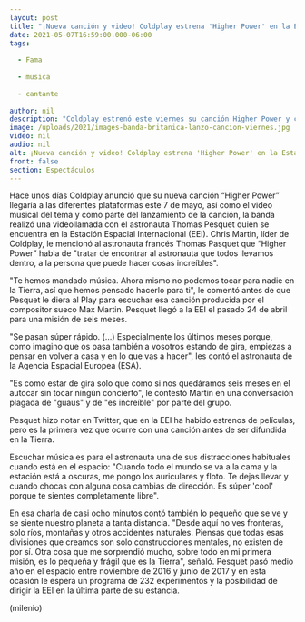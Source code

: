 ```yaml
---
layout: post
title: "¡Nueva canción y video! Coldplay estrena 'Higher Power' en la Estación Espacial Internacional"
date: 2021-05-07T16:59:00.000-06:00
tags:
  
  - Fama
  
  - musica
  
  - cantante
  
author: nil
description: "Coldplay estrenó este viernes su canción Higher Power y como parte del lanzamiento, la banda habló con el astronauta Thomas Pesquet. "
image: /uploads/2021/images-banda-britanica-lanzo-cancion-viernes.jpg
video: nil
audio: nil
alt: ¡Nueva canción y video! Coldplay estrena 'Higher Power' en la Estación Espacial Internacional
front: false
section: Espectáculos
---
```


Hace unos días Coldplay anunció que su nueva canción “Higher Power” llegaría a las diferentes plataformas este 7 de mayo, así como el video musical del tema y como parte del lanzamiento de la canción, la banda realizó una videollamada con el astronauta Thomas Pesquet quien se encuentra en la Estación Espacial Internacional (EEI).  Chris Martin, líder de Coldplay, le mencionó al astronauta francés Thomas Pasquet que “Higher Power” habla de "tratar de encontrar al astronauta que todos llevamos dentro, a la persona que puede hacer cosas increíbles". 

"Te hemos mandado música. Ahora mismo no podemos tocar para nadie en la Tierra, así que hemos pensado hacerlo para ti", le comentó antes de que Pesquet le diera al Play para escuchar esa canción producida por el compositor sueco Max Martin. Pesquet llegó a la EEI el pasado 24 de abril para una misión de seis meses.

"Se pasan súper rápido. (...) Especialmente los últimos meses porque, como imagino que os pasa también a vosotros estando de gira, empiezas a pensar en volver a casa y en lo que vas a hacer", les contó el astronauta de la Agencia Espacial Europea (ESA). 

"Es como estar de gira solo que como si nos quedáramos seis meses en el autocar sin tocar ningún concierto", le contestó Martin en una conversación plagada de "guaus" y de "es increíble" por parte del grupo. 

Pesquet hizo notar en Twitter, que en la EEI ha habido estrenos de películas, pero es la primera vez que ocurre con una canción antes de ser difundida en la Tierra. 

Escuchar música es para el astronauta una de sus distracciones habituales cuando está en el espacio: "Cuando todo el mundo se va a la cama y la estación está a oscuras, me pongo los auriculares y floto. Te dejas llevar y cuando chocas con alguna cosa cambias de dirección. Es súper 'cool' porque te sientes completamente libre". 

En esa charla de casi ocho minutos contó también lo pequeño que se ve y se siente nuestro planeta a tanta distancia. "Desde aquí no ves fronteras, solo ríos, montañas y otros accidentes naturales. Piensas que todas esas divisiones que creamos son solo construcciones mentales, no existen de por sí. Otra cosa que me sorprendió mucho, sobre todo en mi primera misión, es lo pequeña y frágil que es la Tierra", señaló. Pesquet pasó medio año en el espacio entre noviembre de 2016 y junio de 2017 y en esta ocasión le espera un programa de 232 experimentos y la posibilidad de dirigir la EEI en la última parte de su estancia. 

(milenio)